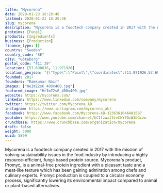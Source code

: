 ```yaml
---
title: "Mycorena"
date: 2020-01-23 18:20:48
lastmod: 2020-01-23 18:20:48
slug: mycorena
description: "Mycorena is a foodtech company created in 2017 with the mission of solving sustainability issues in the food industry by introducing a highly resource-efficient, fungi-based protein source. Mycorena's product, Promyc, is a animal-free protein ingredient with a pleasant taste and a meat-like texture which has been gaining admiration among chefs and culinary experts. Promyc production is coupled to a circular economy process, significantly lowering its environmental impact compared to animal or plant-based alternatives."
proteins: [Fungi]
products: [Ingredients]
business: [Production]
finance_type: []
country: "Sweden"
country_code: "SE"
city: "Göteborg"
postal_code: "411 29"
location: [57.690816, 11.971926]
location_geojson: "{\"type\":\"Point\",\"coordinates\":[11.971926,57.690816]}"
founded: 2017
founders: "Ramkumar Nair"
images: ["HeImZ2s6_400x400.jpg"]
featured_image: "HeImZ2s6_400x400.jpg"
website: https://mycorena.com/
linkedin: https://www.linkedin.com/company/mycorena
twitter: https://twitter.com/Mycorena_AB
instagram: https://www.instagram.com/mycorena_ab/
facebook: https://www.facebook.com/Mycorena-AB-1236361046481587
youtube: https://www.youtube.com/channel/UC1lzwaJ3LeCkYfDzW3dGczw
crunchbase: https://www.crunchbase.com/organization/mycorena
draft: false
weight: 5000
uuid: 5899
---
```

Mycorena is a foodtech company created in 2017 with the mission of solving sustainability issues in the food industry by introducing a highly resource-efficient, fungi-based protein source. Mycorena's product, Promyc, is a animal-free protein ingredient with a pleasant taste and a meat-like texture which has been gaining admiration among chefs and culinary experts. Promyc production is coupled to a circular economy process, significantly lowering its environmental impact compared to animal or plant-based alternatives.
